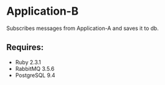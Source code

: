 # Application-B
Subscribes messages from Application-A and saves it to db.

## Requires:
- Ruby 2.3.1
- RabbitMQ 3.5.6
- PostgreSQL 9.4
